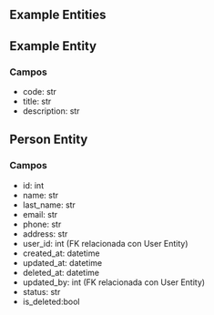 ## Example Entities



## Example Entity
### Campos
- code: str
- title: str
- description: str

## Person Entity
### Campos
- id: int
- name: str
- last_name: str
- email: str
- phone: str
- address: str
- user_id: int (FK relacionada con User Entity)
- created_at: datetime
- updated_at: datetime
- deleted_at: datetime
- updated_by: int (FK relacionada con User Entity)
- status: str
- is_deleted:bool
